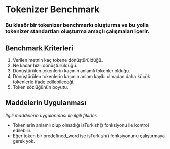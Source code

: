 # Tokenizer Benchmark

### Bu klasör bir tokenizer benchmarkı oluşturma ve bu yolla tokenizer standartları oluşturma amaçlı çalışmaları içerir.

## Benchmark Kriterleri 

1. Verilen metnin kaç tokene dönüştürüldüğü. 
2. Ne kadar hızlı dönüştürüldüğü.
3. Dönüştürülen tokenlerin kaçının anlamlı tokenler olduğu. 
4. Dönüştürülen tokenlerin kaçının anlam kaybı olmadan daha küçük tokenlerle ifade edilebileceği.
5. Token sözlüğünün boyutu. 

## Maddelerin Uygulanması

*İlgili maddelerin uygulanması ile ilgili fikirler.*

- Tokenlerin anlamlı olup olmadığı isTurkish() fonksiyonu ile kontrol edilebilir. 
- Eğer token bir predefined_word ise isTurkish() fonksiyonunu çalıştırmaya gerek yok.